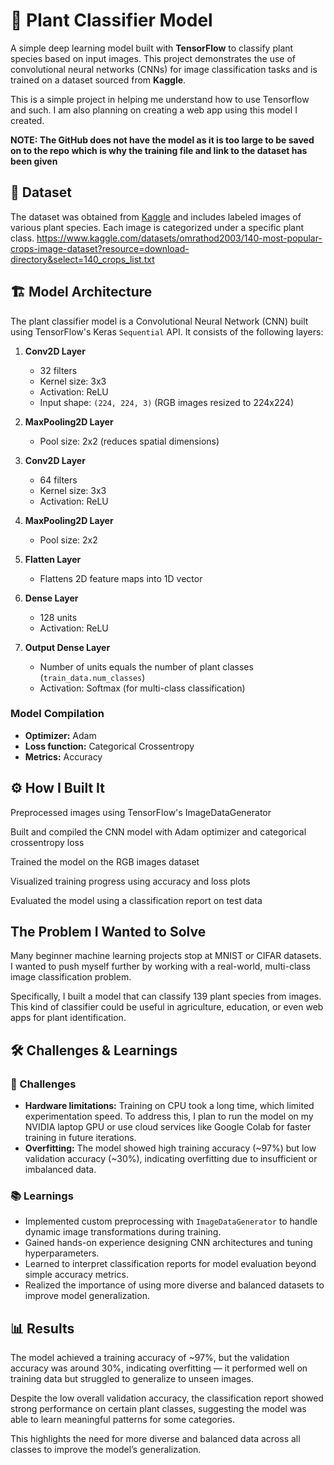 # 🌿 Plant Classifier Model

A simple deep learning model built with **TensorFlow** to classify plant species based on input images. This project demonstrates the use of convolutional neural networks (CNNs) for image classification tasks and is trained on a dataset sourced from **Kaggle**.

This is a simple project in helping me understand how to use Tensorflow and such. I am also planning on creating a web app using this model I created.

**NOTE: The GitHub does not have the model as it is too large to be saved on to the repo which is why the training file and link to the dataset has been given**

## 📂 Dataset

The dataset was obtained from [Kaggle]([https://www.kaggle.com/](https://www.kaggle.com/datasets/omrathod2003/140-most-popular-crops-image-dataset?resource=download-directory&select=140_crops_list.txt)) and includes labeled images of various plant species. Each image is categorized under a specific plant class.
https://www.kaggle.com/datasets/omrathod2003/140-most-popular-crops-image-dataset?resource=download-directory&select=140_crops_list.txt

## 🏗️ Model Architecture

The plant classifier model is a Convolutional Neural Network (CNN) built using TensorFlow's Keras `Sequential` API. It consists of the following layers:

1. **Conv2D Layer**  
   - 32 filters  
   - Kernel size: 3x3  
   - Activation: ReLU  
   - Input shape: `(224, 224, 3)` (RGB images resized to 224x224)

2. **MaxPooling2D Layer**  
   - Pool size: 2x2 (reduces spatial dimensions)

3. **Conv2D Layer**  
   - 64 filters  
   - Kernel size: 3x3  
   - Activation: ReLU

4. **MaxPooling2D Layer**  
   - Pool size: 2x2

5. **Flatten Layer**  
   - Flattens 2D feature maps into 1D vector

6. **Dense Layer**  
   - 128 units  
   - Activation: ReLU

7. **Output Dense Layer**  
   - Number of units equals the number of plant classes (`train_data.num_classes`)  
   - Activation: Softmax (for multi-class classification)

### Model Compilation

- **Optimizer:** Adam  
- **Loss function:** Categorical Crossentropy  
- **Metrics:** Accuracy


## ⚙️ How I Built It
Preprocessed images using TensorFlow's ImageDataGenerator

Built and compiled the CNN model with Adam optimizer and categorical crossentropy loss

Trained the model on the RGB images dataset

Visualized training progress using accuracy and loss plots

Evaluated the model using a classification report on test data



## The Problem I Wanted to Solve
Many beginner machine learning projects stop at MNIST or CIFAR datasets. I wanted to push myself further by working with a real-world, multi-class image classification problem.

Specifically, I built a model that can classify 139 plant species from images. This kind of classifier could be useful in agriculture, education, or even web apps for plant identification.


## 🛠️ Challenges & Learnings

### 🔧 Challenges
- **Hardware limitations:** Training on CPU took a long time, which limited experimentation speed. To address this, I plan to run the model on my NVIDIA laptop GPU or use cloud services like Google Colab for faster training in future iterations.  
- **Overfitting:** The model showed high training accuracy (~97%) but low validation accuracy (~30%), indicating overfitting due to insufficient or imbalanced data.

### 📚 Learnings
- Implemented custom preprocessing with `ImageDataGenerator` to handle dynamic image transformations during training.
- Gained hands-on experience designing CNN architectures and tuning hyperparameters.
- Learned to interpret classification reports for model evaluation beyond simple accuracy metrics.
- Realized the importance of using more diverse and balanced datasets to improve model generalization.




## 📊 Results
The model achieved a training accuracy of ~97%, but the validation accuracy was around 30%, indicating overfitting — it performed well on training data but struggled to generalize to unseen images.

Despite the low overall validation accuracy, the classification report showed strong performance on certain plant classes, suggesting the model was able to learn meaningful patterns for some categories.

This highlights the need for more diverse and balanced data across all classes to improve the model’s generalization.

